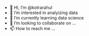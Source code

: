 - 👋 Hi, I’m @kotrarahul
- 👀 I’m interested in analyizing data
- 🌱 I’m currently learning data science
- 💞️ I’m looking to collaborate on ...
- 📫 How to reach me ...

<!---
kotrarahul/kotrarahul is a ✨ special ✨ repository because its `README.md` (this file) appears on your GitHub profile.
You can click the Preview link to take a look at your changes.
--->
